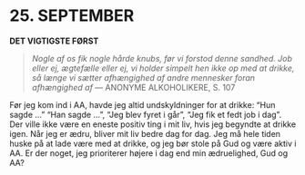 # 25. SEPTEMBER

**DET VIGTIGSTE FØRST**

> *Nogle af os fik nogle hårde knubs, før vi forstod denne sandhed. Job eller ej, ægtefælle eller ej, vi holder simpelt hen ikke op med at drikke, så længe vi sætter afhængighed af andre mennesker foran afhængighed af*
> — ANONYME ALKOHOLIKERE, S. 107

Før jeg kom ind i AA, havde jeg altid undskyldninger for at drikke: “Hun sagde …” “Han sagde …”, “Jeg blev fyret i går”, “Jeg fik et fedt job i dag”. Der ville ikke være en eneste positiv ting i mit liv, hvis jeg begyndte at drikke igen. Når jeg er ædru, bliver mit liv bedre dag for dag. Jeg må hele tiden huske på at lade være med at drikke, og jeg bør stole på Gud og være aktiv i AA. Er der noget, jeg prioriterer højere i dag end min ædruelighed, Gud og AA?
